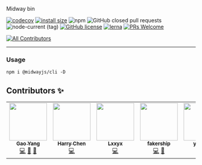 Midway bin


[![codecov](https://codecov.io/gh/midwayjs/cli/branch/master/graph/badge.svg)](https://codecov.io/gh/midwayjs/cli)
[![install size](https://packagephobia.com/badge?p=@midwayjs/cli)](https://packagephobia.com/result?p=@midwayjs/cli)
![npm](https://img.shields.io/npm/dm/@midwayjs/cli)
![GitHub closed pull requests](https://img.shields.io/github/issues-pr-closed/midwayjs/cli)
![node-current (tag)](https://img.shields.io/node/v/@midwayjs/cli/latest)
[![GitHub license](https://img.shields.io/badge/license-MIT-blue.svg)](https://github.com/midwayjs/cli/blob/master/LICENSE)
[![lerna](https://img.shields.io/badge/maintained%20with-lerna-cc00ff.svg)](https://lernajs.io/)
[![PRs Welcome](https://img.shields.io/badge/PRs-welcome-brightgreen.svg)](https://github.com/midwayjs/cli/pulls)
<!-- ALL-CONTRIBUTORS-BADGE:START - Do not remove or modify this section -->
[![All Contributors](https://img.shields.io/badge/all_contributors-6-orange.svg?style=flat-square)](#contributors-)
<!-- ALL-CONTRIBUTORS-BADGE:END -->

---


### Usage
```
npm i @midwayjs/cli -D
```

## Contributors ✨

<!-- ALL-CONTRIBUTORS-LIST:START - Do not remove or modify this section -->
<!-- prettier-ignore-start -->
<!-- markdownlint-disable -->
<table>
  <tr>
    <td align="center"><a href="https://iam.gy/"><img src="https://avatars.githubusercontent.com/u/14832743?v=4?s=100" width="100px;" alt=""/><br /><sub><b>Gao Yang</b></sub></a><br /><a href="https://github.com/midwayjs/@midwayjs/cli/commits?author=echosoar" title="Code">💻</a> <a href="#design-echosoar" title="Design">🎨</a> <a href="https://github.com/midwayjs/@midwayjs/cli/commits?author=echosoar" title="Documentation">📖</a></td>
    <td align="center"><a href="https://github.com/czy88840616"><img src="https://avatars.githubusercontent.com/u/418820?v=4?s=100" width="100px;" alt=""/><br /><sub><b>Harry Chen</b></sub></a><br /><a href="https://github.com/midwayjs/@midwayjs/cli/commits?author=czy88840616" title="Code">💻</a></td>
    <td align="center"><a href="https://blog.lxxyx.cn/"><img src="https://avatars.githubusercontent.com/u/13161470?v=4?s=100" width="100px;" alt=""/><br /><sub><b>Lxxyx</b></sub></a><br /><a href="https://github.com/midwayjs/@midwayjs/cli/commits?author=Lxxyx" title="Code">💻</a></td>
    <td align="center"><a href="https://github.com/fakership"><img src="https://avatars.githubusercontent.com/u/16553183?v=4?s=100" width="100px;" alt=""/><br /><sub><b>fakership</b></sub></a><br /><a href="https://github.com/midwayjs/@midwayjs/cli/commits?author=fakership" title="Code">💻</a> <a href="https://github.com/midwayjs/@midwayjs/cli/commits?author=fakership" title="Documentation">📖</a></td>
    <td align="center"><a href="https://github.com/zhangyuang"><img src="https://avatars.githubusercontent.com/u/17424434?v=4?s=100" width="100px;" alt=""/><br /><sub><b>yuuang</b></sub></a><br /><a href="https://github.com/midwayjs/@midwayjs/cli/commits?author=zhangyuang" title="Code">💻</a></td>
    <td align="center"><a href="https://github.com/waitingsong"><img src="https://avatars.githubusercontent.com/u/1763067?v=4?s=100" width="100px;" alt=""/><br /><sub><b>waiting</b></sub></a><br /><a href="https://github.com/midwayjs/@midwayjs/cli/commits?author=waitingsong" title="Code">💻</a></td>
  </tr>
</table>

<!-- markdownlint-restore -->
<!-- prettier-ignore-end -->

<!-- ALL-CONTRIBUTORS-LIST:END -->